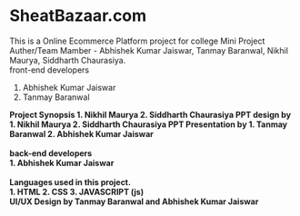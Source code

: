 # SheatBazaar.com

This is a Online Ecommerce Platform project for college Mini Project
<br>
Auther/Team Mamber - Abhishek Kumar Jaiswar, Tanmay Baranwal, Nikhil Maurya, Siddharth Chaurasiya.
<br>
front-end developers
1. Abhishek Kumar Jaiswar
2. Tanmay Baranwal 
<b>
Project Synopsis
1. Nikhil Maurya
2. Siddharth Chaurasiya
<b>
PPT design by
1. Nikhil Maurya 
2. Siddharth Chaurasiya
<b>
PPT Presentation by
1. Tanmay Baranwal
2. Abhishek Kumar Jaiswar 
<br>
<br>
back-end developers
<br>
1. Abhishek Kumar Jaiswar
<br>
<br>
Languages used in this project.
<br>
1. HTML
2. CSS
3. JAVASCRIPT (js)
<br>
UI/UX Design by Tanmay Baranwal and Abhishek Kumar Jaiswar 